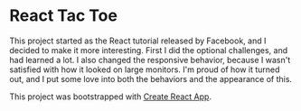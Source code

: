 <h1>React Tac Toe</h1>

This project started as the React tutorial released by Facebook, and I decided to make it more interesting. First I did the optional challenges, and had learned a lot. I also changed the responsive behavior, because I wasn't satisfied with how it looked on large monitors.  I'm proud of how it turned out, and I put some love into both the behaviors and the appearance of this.

This project was bootstrapped with [Create React App](https://github.com/facebook/create-react-app).
